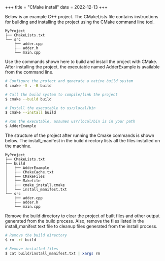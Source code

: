 +++
title = "CMake install"
date = 2022-12-13
+++

Below is an example C++ project. The CMakeLists file contains instructions for building and installing the project using the CMake command line tool.

```
MyProject
├── CMakeLists.txt
└── src
    ├── adder.cpp
    ├── adder.h
    └── main.cpp
```

Use the commands shown here to build and install the project with CMake. After installing the project, the executable named AdderExample is available from the command line.

```bash
# Configure the project and generate a native build system
$ cmake -S . -B build

# Call the build system to compile/link the project
$ cmake --build build

# Install the executable to usr/local/bin
$ cmake --install build

# Run the executable, assumes usr/local/bin is in your path
$ AdderExample
```

The structure of the project after running the Cmake commands is shown below. The install_manifest in the build directory lists all the files installed on the machine.

```
MyProject
├── CMakeLists.txt
├── build
│   ├── AdderExample
│   ├── CMakeCache.txt
│   ├── CMakeFiles
│   ├── Makefile
│   ├── cmake_install.cmake
│   └── install_manifest.txt
└── src
    ├── adder.cpp
    ├── adder.h
    └── main.cpp
```

Remove the build directory to clear the project of built files and other output generated from the build process. Also, remove the files listed in the install_manifest text file to cleanup files generated from the install process.

```bash
# Remove the build directory
$ rm -rf build

# Remove installed files
$ cat build/install_manifest.txt | xargs rm
```
